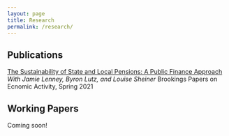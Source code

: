 ```yaml
---
layout: page
title: Research
permalink: /research/
---
```


## Publications

[The Sustainability of State and Local Pensions: A Public Finance Approach](https://www.brookings.edu/wp-content/uploads/2021/03/15872-BPEA-SP21_WEB_Lenney-et-al.pdf)
    *With Jamie Lenney, Byron Lutz, and Louise Sheiner*
    Brookings Papers on Ecnomic Activity, Spring 2021

## Working Papers

Coming soon!
